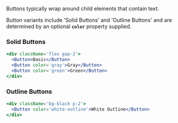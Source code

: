 Buttons typically wrap around child elements that contain text. 

Button variants include 'Solid Buttons' and 'Outline Buttons' and are determined by an optional **`color`** property supplied.

### Solid Buttons
```jsx
<div className='flex gap-2'>
  <Button>Basic</Button>
  <Button color='gray'>Gray</Button>
  <Button color='green'>Green</Button>
</div>
```

### Outline Buttons
```jsx
<div className='bg-black p-2'>
  <Button color='white-outline'>White Outline</Button>
</div>
```